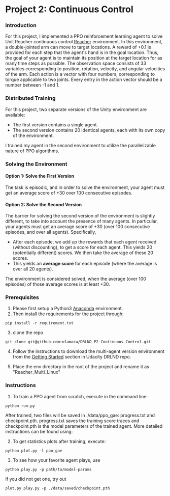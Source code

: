 [//]: # (Image References)

[image1]: https://user-images.githubusercontent.com/10624937/43851024-320ba930-9aff-11e8-8493-ee547c6af349.gif "Trained Agent"
[image2]: https://user-images.githubusercontent.com/10624937/43851646-d899bf20-9b00-11e8-858c-29b5c2c94ccc.png "Crawler"


# Project 2: Continuous Control

### Introduction

For this project, I implemented a PPO reinforcement learning agent to solve Unit Reacher continuous control [Reacher](https://github.com/Unity-Technologies/ml-agents/blob/master/docs/Learning-Environment-Examples.md#reacher) environment.
In this environment, a double-jointed arm can move to target locations. A reward of +0.1 is provided for each step that the agent's hand is in the goal location. Thus, the goal of your agent is to maintain its position at the target location for as many time steps as possible.
The observation space consists of 33 variables corresponding to position, rotation, velocity, and angular velocities of the arm. Each action is a vector with four numbers, corresponding to torque applicable to two joints. Every entry in the action vector should be a number between -1 and 1.

### Distributed Training

For this project, two separate versions of the Unity environment are available:
- The first version contains a single agent.
- The second version contains 20 identical agents, each with its own copy of the environment.

I trained my agent in the second environment to utilize the parallelizable nature of PPO algorithms.
    

### Solving the Environment

#### Option 1: Solve the First Version

The task is episodic, and in order to solve the environment,  your agent must get an average score of +30 over 100 consecutive episodes.

#### Option 2: Solve the Second Version

The barrier for solving the second version of the environment is slightly different, to take into account the presence of many agents.  In particular, your agents must get an average score of +30 (over 100 consecutive episodes, and over all agents).  Specifically,
- After each episode, we add up the rewards that each agent received (without discounting), to get a score for each agent.  This yields 20 (potentially different) scores.  We then take the average of these 20 scores. 
- This yields an **average score** for each episode (where the average is over all 20 agents).

The environment is considered solved, when the average (over 100 episodes) of those average scores is at least +30.  

### Prerequisites
1. Please first setup a Python3 [Anaconda](https://www.anaconda.com/download) environment. 
2. Then install the requirements for the project through:
```
pip install -r requirement.txt
```
3. clone the repo
```
git clone git@github.com:ulamaca/DRLND_P2_Continuous_Control.git
```
4. Follow the instructions to download the multi-agent version environment from the [Getting Started](https://github.com/udacity/deep-reinforcement-learning/tree/master/p2_continuous-control) section in Udacity DRLND repo.

5. Place the env directory in the root of the project and rename it as "Reacher_Multi_Linux"
 
### Instructions
1. To train a PPO agent from scratch, execute in the command line:
```
python run.py  
```
After trained, two files will be saved in ./data/ppo_gae: progress.txt and checkpoint.pth. progress.txt saves the training score traces and checkpoint.pth is the model parameters of the trained agent.
More detailed instructions can be found using:

2. To get statistics plots after training, execute:
```
python plot.py -l ppo_gae
``` 

3. To see how your favorite agent plays, use
```
python play.py -p path/to/model-params 
```
If you did not get one, try out
```
plot.py play.py -p ./data/saved/checkpoint.pth
```
